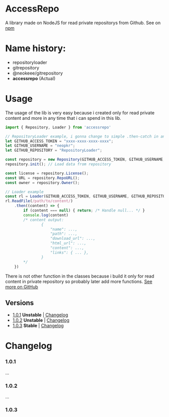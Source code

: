 # AccessRepo
A library made on NodeJS for read private repositorys from Github. See on [npm](https://www.npmjs.com/package/accessrepo)

# Name history:
- repositoryloader
- gitrepository
- @neokeee/gitrepository
- **accessrepo** (Actual)
# Usage
The usage of the lib is very easy because i created only for read private content and more in any time that i can spend in this lib.

```ts
import { Repository, Loader } from 'accessrepo'

// RepositoryLoader example, i gonna change to simple .then-catch in any time
let GITHUB_ACCESS_TOKEN = "xxxx-xxxx-xxxx-xxxx";
let GITHUB_USERNAME = "neopkr";
let GITHUB_REPOSITORY = "RepositoryLoader";

const repository = new Repository(GITHUB_ACCESS_TOKEN, GITHUB_USERNAME, GITHUB_REPOSITORY);
repository.init(); // Load data from repository

const license = repository.License();
const URL = repository.RepoURL();
const owner = repository.Owner();

// Loader example
const rl = Loader(GITHUB_ACCESS_TOKEN, GITHUB_USERNAME, GITHUB_REPOSITORY)
rl.ReadFile(/path/to/content/)
    .then((content) => {
        if (content === null) { return; /* Handle null... */ }
        console.log(content)
        /* content output:
                {
                    "name": ...,
                    "path": ...,
                    "download_url": ...,
                    "html_url": ...,
                    "content": ...,
                    "links": { ... },
                }
        */
    })
```

There is not other function in the classes because i build it only for read content in private repository so probably later add more functions.
[See more on GitHub](https://github.com/neopkr/AccessRepo/)

## Versions
- [1.0.1](https://github.com/neopkr/AccessRepo/releases/tag/1.0.1) __Unstable__ | [Changelog](https://github.com/neopkr/AccessRepo/blob/main/README.md#101)
- [1.0.2](https://github.com/neopkr/AccessRepo/releases/tag/1.0.2) __Unstable__ | [Changelog](https://github.com/neopkr/AccessRepo/blob/main/README.md#102)
- [1.0.3](https://github.com/neopkr/AccessRepo/releases/tag/1.0.3) __Stable__   | [Changelog](https://github.com/neopkr/AccessRepo/blob/main/README.md#103)

# Changelog
### 1.0.1
...
### 1.0.2
...
### 1.0.3

